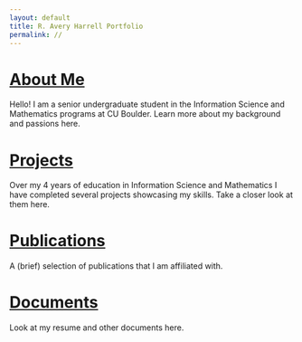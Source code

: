 ```yaml
---
layout: default
title: R. Avery Harrell Portfolio
permalink: //
---
```


# [About Me](/docs/about.markdown)
Hello! I am a senior undergraduate student in the Information Science and Mathematics programs at CU Boulder. Learn more about my background and passions here.

# [Projects](/docs/projects.md)
Over my 4 years of education in Information Science and Mathematics I have completed several projects showcasing my skills. Take a closer look at them here.

# [Publications](/docs/publications.md)
A (brief) selection of publications that I am affiliated with.

# [Documents](/docs/documents.md)
Look at my resume and other documents here.

